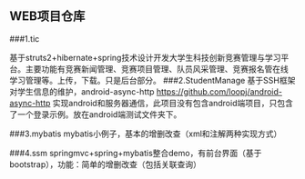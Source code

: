 WEB项目仓库
------
###1.tic

基于struts2+hibernate+spring技术设计开发大学生科技创新竞赛管理与学习平台。主要功能有竞赛新闻管理、竞赛项目管理、队员风采管理、竞赛报名管在线 学习管理等。上传，下载。只是后台部分。
###2.StudentManage
基于SSH框架对学生信息的维护，android-async-http https://github.com/loopj/android-async-http 实现android和服务器通信，此项目没有包含android端项目，只包含了一个登录示例。放在android端测试文件夹下。

###3.mybatis
mybatis小例子，基本的增删改查（xml和注解两种实现方式）

###4.ssm
springmvc+spring+mybatis整合demo，有前台界面（基于bootstrap），功能：简单的增删改查（包括关联查询）
